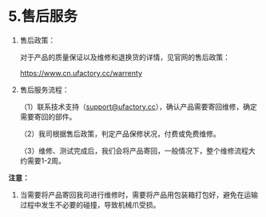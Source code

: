 ﻿# 5.**售后服务**

1. 售后政策：

   对于产品的质量保证以及维修和退换货的详情，见官网的售后政策：

   <https://www.cn.ufactory.cc/warrenty>

2. 售后服务流程：

   （1）联系技术支持（support@ufactory.cc），确认产品需要寄回维修，确定需要寄回的部件。

   （2）我司根据售后政策，判定产品保修状况，付费或免费维修。

   （3）维修、测试完成后，我们会将产品寄回，一般情况下，整个维修流程大约需要1-2周。

**注意：**

1. 当需要将产品寄回我司进行维修时，需要将产品用包装箱打包好，避免在运输过程中发生不必要的碰撞，导致机械爪受损。



